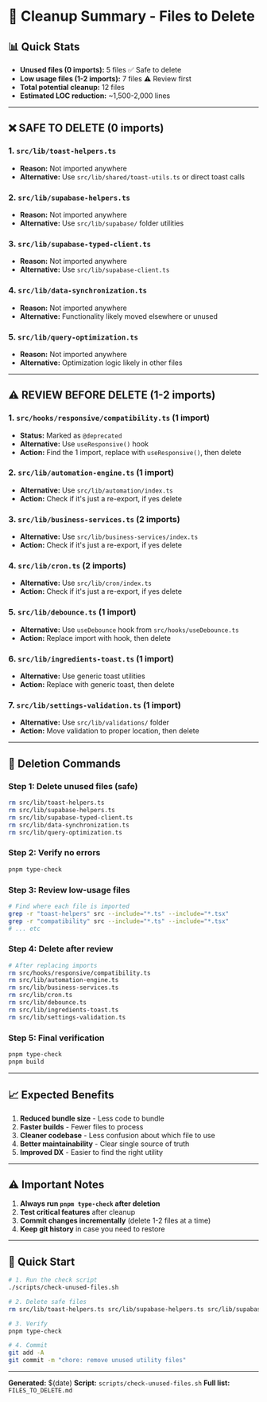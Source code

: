 # 🧹 Cleanup Summary - Files to Delete

## 📊 Quick Stats

- **Unused files (0 imports):** 5 files ✅ Safe to delete
- **Low usage files (1-2 imports):** 7 files ⚠️ Review first
- **Total potential cleanup:** 12 files
- **Estimated LOC reduction:** ~1,500-2,000 lines

---

## ❌ SAFE TO DELETE (0 imports)

### 1. `src/lib/toast-helpers.ts`
- **Reason:** Not imported anywhere
- **Alternative:** Use `src/lib/shared/toast-utils.ts` or direct toast calls

### 2. `src/lib/supabase-helpers.ts`
- **Reason:** Not imported anywhere
- **Alternative:** Use `src/lib/supabase/` folder utilities

### 3. `src/lib/supabase-typed-client.ts`
- **Reason:** Not imported anywhere
- **Alternative:** Use `src/lib/supabase-client.ts`

### 4. `src/lib/data-synchronization.ts`
- **Reason:** Not imported anywhere
- **Alternative:** Functionality likely moved elsewhere or unused

### 5. `src/lib/query-optimization.ts`
- **Reason:** Not imported anywhere
- **Alternative:** Optimization logic likely in other files

---

## ⚠️ REVIEW BEFORE DELETE (1-2 imports)

### 1. `src/hooks/responsive/compatibility.ts` (1 import)
- **Status:** Marked as `@deprecated`
- **Alternative:** Use `useResponsive()` hook
- **Action:** Find the 1 import, replace with `useResponsive()`, then delete

### 2. `src/lib/automation-engine.ts` (1 import)
- **Alternative:** Use `src/lib/automation/index.ts`
- **Action:** Check if it's just a re-export, if yes delete

### 3. `src/lib/business-services.ts` (2 imports)
- **Alternative:** Use `src/lib/business-services/index.ts`
- **Action:** Check if it's just a re-export, if yes delete

### 4. `src/lib/cron.ts` (2 imports)
- **Alternative:** Use `src/lib/cron/index.ts`
- **Action:** Check if it's just a re-export, if yes delete

### 5. `src/lib/debounce.ts` (1 import)
- **Alternative:** Use `useDebounce` hook from `src/hooks/useDebounce.ts`
- **Action:** Replace import with hook, then delete

### 6. `src/lib/ingredients-toast.ts` (1 import)
- **Alternative:** Use generic toast utilities
- **Action:** Replace with generic toast, then delete

### 7. `src/lib/settings-validation.ts` (1 import)
- **Alternative:** Use `src/lib/validations/` folder
- **Action:** Move validation to proper location, then delete

---

## 🎯 Deletion Commands

### Step 1: Delete unused files (safe)
```bash
rm src/lib/toast-helpers.ts
rm src/lib/supabase-helpers.ts
rm src/lib/supabase-typed-client.ts
rm src/lib/data-synchronization.ts
rm src/lib/query-optimization.ts
```

### Step 2: Verify no errors
```bash
pnpm type-check
```

### Step 3: Review low-usage files
```bash
# Find where each file is imported
grep -r "toast-helpers" src --include="*.ts" --include="*.tsx"
grep -r "compatibility" src --include="*.ts" --include="*.tsx"
# ... etc
```

### Step 4: Delete after review
```bash
# After replacing imports
rm src/hooks/responsive/compatibility.ts
rm src/lib/automation-engine.ts
rm src/lib/business-services.ts
rm src/lib/cron.ts
rm src/lib/debounce.ts
rm src/lib/ingredients-toast.ts
rm src/lib/settings-validation.ts
```

### Step 5: Final verification
```bash
pnpm type-check
pnpm build
```

---

## 📈 Expected Benefits

1. **Reduced bundle size** - Less code to bundle
2. **Faster builds** - Fewer files to process
3. **Cleaner codebase** - Less confusion about which file to use
4. **Better maintainability** - Clear single source of truth
5. **Improved DX** - Easier to find the right utility

---

## ⚠️ Important Notes

1. **Always run `pnpm type-check` after deletion**
2. **Test critical features** after cleanup
3. **Commit changes incrementally** (delete 1-2 files at a time)
4. **Keep git history** in case you need to restore

---

## 🚀 Quick Start

```bash
# 1. Run the check script
./scripts/check-unused-files.sh

# 2. Delete safe files
rm src/lib/toast-helpers.ts src/lib/supabase-helpers.ts src/lib/supabase-typed-client.ts src/lib/data-synchronization.ts src/lib/query-optimization.ts

# 3. Verify
pnpm type-check

# 4. Commit
git add -A
git commit -m "chore: remove unused utility files"
```

---

**Generated:** $(date)
**Script:** `scripts/check-unused-files.sh`
**Full list:** `FILES_TO_DELETE.md`
